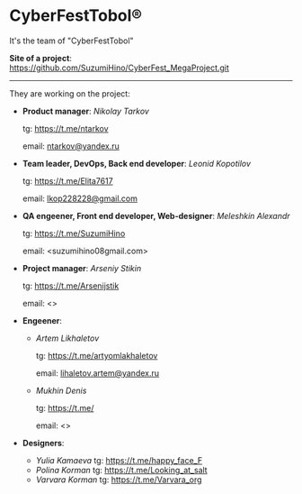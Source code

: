 # CyberFestTobol®

It's the team of "CyberFestTobol"

**Site of a project**: <https://github.com/SuzumiHino/CyberFest_MegaProject.git>

----

They are working on the project:
- **Product manager**: _Nikolay Tarkov_

  tg: <https://t.me/ntarkov>
  
  email: <ntarkov@yandex.ru>

- **Team leader, DevOps, Back end developer**: _Leonid Kopotilov_
  
  tg: <https://t.me/Elita7617>
  
  email: <lkop228228@gmail.com>

- **QA engeener, Front end developer, Web-designer**: _Meleshkin Alexandr_
  
  tg: <https://t.me/SuzumiHino>
  
  email: <suzumihino08gmail.com>

- **Project manager**: _Arseniy Stikin_
  
  tg: <https://t.me/Arsenijstik>
  
  email: <>

- **Engeener**:
  + _Artem Likhaletov_
    
    tg: <https://t.me/artyomlakhaletov>
    
    email: <lihaletov.artem@yandex.ru>
  
  + _Mukhin Denis_
    
    tg: <https://t.me/>
    
    email: <>

- **Designers**:
  + _Yulia Kamaeva_
    tg: <https://t.me/happy_face_F>
  + _Polina Korman_
    tg: <https://t.me/Looking_at_salt>
  + _Varvara Korman_
    tg: <https://t.me/Varvara_org>
